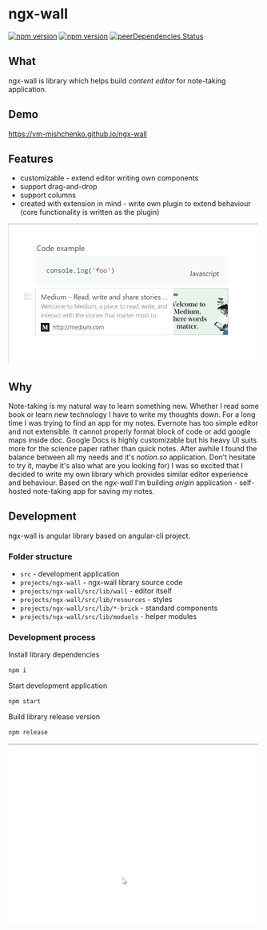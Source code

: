 # ngx-wall
[![npm version](https://badge.fury.io/js/ngx-wall.svg)](https://www.npmjs.com/package/ngx-wall)
[![npm version](https://travis-ci.org/vm-mishchenko/ngx-wall.svg?branch=master)](https://travis-ci.org/vm-mishchenko/ngx-wall/builds)
[![peerDependencies Status](https://david-dm.org/vm-mishchenko/ngx-wall/peer-status.svg)](https://david-dm.org/vm-mishchenko/ngx-wall?type=peer)

## What
ngx-wall is library which helps build <i>content editor</i> for note-taking application.

## Demo
https://vm-mishchenko.github.io/ngx-wall

## Features
- customizable - extend editor writing own components
- support drag-and-drop
- support columns
- created with extension in mind - write own plugin to extend behaviour (core functionality is written as the plugin)
<img width="500px" alt="ORY Editor demo" src="docs/images/move-brick.gif">

## Why
Note-taking is my natural way to learn something new. Whether I read some book or learn new technology I have to write my thoughts down.&nbsp;For a long time I was trying to find an app for my notes. Evernote has too simple editor and not extensible. It cannot properly format block of code or add google maps inside doc. Google Docs is highly customizable but his heavy UI suits more for the science paper rather than quick notes. After awhile I found the balance between all my needs and it's <i>notion.so</i> application. Don't hesitate to try it, maybe it's also what are you looking for)&nbsp;I was so excited that I decided to write my own library which provides similar editor experience and behaviour. Based on the <i>ngx-wall</i> I'm building&nbsp;<i>origin</i> application - self-hosted note-taking app for saving my notes.&nbsp;

## Development
ngx-wall is angular library based on angular-cli project.

### Folder structure
- `src` - development application
- `projects/ngx-wall` - ngx-wall library source code
- `projects/ngx-wall/src/lib/wall` - editor itself
- `projects/ngx-wall/src/lib/resources` - styles
- `projects/ngx-wall/src/lib/*-brick` - standard components
- `projects/ngx-wall/src/lib/moduels` - helper modules

### Development process
Install library dependencies
``` javascript
npm i
```

Start development application
``` javascript
npm start
```

Build library release version
``` javascript
npm release
```

<img width="500px" alt="ORY Editor demo" src="docs/images/general.gif">
